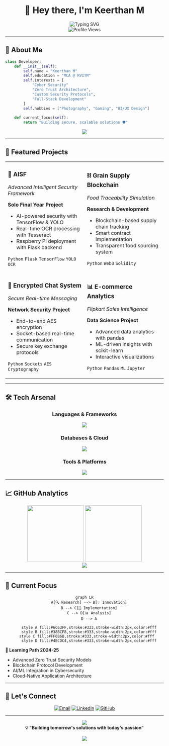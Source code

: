 <div align="center">

# 👋 Hey there, I'm **Keerthan M**

<div>
  <img src="https://readme-typing-svg.herokuapp.com?font=Fira+Code&weight=500&size=22&pause=1000&color=6C63FF&center=true&vCenter=true&random=false&width=600&lines=MCA+Student+%7C+Python+Enthusiast;Cybersecurity+%26+Blockchain+Explorer;Full+Stack+Web+Developer;Building+Tomorrow's+Solutions" alt="Typing SVG" />
</div>

<img src="https://komarev.com/ghpvc/?username=keerthan-22&label=Profile%20views&color=6C63FF&style=for-the-badge" alt="Profile Views" />

</div>

---

## 🚀 **About Me**

```python
class Developer:
    def __init__(self):
        self.name = "Keerthan M"
        self.education = "MCA @ RVITM"
        self.interests = [
            "Cyber Security"
            "Zero Trust Architecture",
            "Custom Security Protocols",
            "Full-Stack Development"
        ]
        self.hobbies = ["Photography", "Gaming", "UI/UX Design"]
        
    def current_focus(self):
        return "Building secure, scalable solutions 🛡️"
```

<div align="center">
  <img src="https://github-readme-activity-graph.vercel.app/graph?username=keerthan-22&bg_color=1a1b27&color=6C63FF&line=38bcf8&point=6C63FF&area=true&hide_border=true" />
</div>

---

## 💼 **Featured Projects**

<table>
<tr>
<td width="50%">

### 🤖 **AISF** 
*Advanced Intelligent Security Framework*

**Solo Final Year Project**
- AI-powered security with TensorFlow & YOLO
- Real-time OCR processing with Tesseract
- Raspberry Pi deployment with Flask backend

`Python` `Flask` `TensorFlow` `YOLO` `OCR`

</td>
<td width="50%">

### ⛓️ **Grain Supply Blockchain**
*Food Traceability Simulation*

**Research & Development**
- Blockchain-based supply chain tracking
- Smart contract implementation
- Transparent food sourcing system

`Python` `Web3` `Solidity` 

</td>
</tr>
<tr>
<td width="50%">

### 🔐 **Encrypted Chat System**
*Secure Real-time Messaging*

**Network Security Project**
- End-to-end AES encryption
- Socket-based real-time communication
- Secure key exchange protocols

`Python` `Sockets` `AES` `Cryptography`

</td>
<td width="50%">

### 📊 **E-commerce Analytics**
*Flipkart Sales Intelligence*

**Data Science Project**
- Advanced data analytics with pandas
- ML-driven insights with scikit-learn
- Interactive visualizations

`Python` `Pandas` `ML` `Jupyter`

</td>
</tr>
</table>

---

## 🛠️ **Tech Arsenal**

<div align="center">

### **Languages & Frameworks**
<p>
  <img src="https://skillicons.dev/icons?i=python,java,js,html,css,flask,nodejs,nextjs" />
</p>

### **Databases & Cloud**
<p>
  <img src="https://skillicons.dev/icons?i=mongodb,mysql,aws,firebase" />
</p>

### **Tools & Platforms**
<p>
  <img src="https://skillicons.dev/icons?i=git,github,linux,raspberrypi,docker,vscode" />
</p>

</div>

---

## 📈 **GitHub Analytics**

<div align="center">
  <img height="180em" src="https://github-readme-stats-sigma-five.vercel.app/api?username=keerthan-22&show_icons=true&theme=tokyonight&include_all_commits=true&count_private=true&hide_border=true&bg_color=0d1117"/>
  <img height="180em" src="https://github-readme-stats-sigma-five.vercel.app/api/top-langs/?username=keerthan-22&layout=compact&theme=tokyonight&hide_border=true&bg_color=0d1117"/>
</div>

<div align="center">
  <img src="https://github-readme-streak-stats.herokuapp.com/?user=keerthan-22&theme=tokyonight&hide_border=true&background=0D1117" />
</div>

---

## 🌟 **Current Focus**

<div align="center">

```mermaid
graph LR
    A[🔍 Research] --> B[💡 Innovation]
    B --> C[🚀 Implementation]
    C --> D[📊 Analysis]
    D --> A
    
    style A fill:#6C63FF,stroke:#333,stroke-width:2px,color:#fff
    style B fill:#38BCF8,stroke:#333,stroke-width:2px,color:#fff
    style C fill:#FF6B6B,stroke:#333,stroke-width:2px,color:#fff  
    style D fill:#4ECDC4,stroke:#333,stroke-width:2px,color:#fff
```

</div>

**🎯 Learning Path 2024-25**
- Advanced Zero Trust Security Models
- Blockchain Protocol Development  
- AI/ML Integration in Cybersecurity
- Cloud-Native Application Architecture

---

## 🤝 **Let's Connect**

<div align="center">

[![Email](https://img.shields.io/badge/Gmail-D14836?style=for-the-badge&logo=gmail&logoColor=white)](mailto:keerthanmithal@gmail.com)
[![LinkedIn](https://img.shields.io/badge/LinkedIn-0077B5?style=for-the-badge&logo=linkedin&logoColor=white)](https://www.linkedin.com/in/keerthan-m-773109230/)
[![GitHub](https://img.shields.io/badge/GitHub-100000?style=for-the-badge&logo=github&logoColor=white)](https://github.com/keerthan-22)

</div>

---

<div align="center">
  <img src="https://capsule-render.vercel.app/api?type=waving&color=gradient&height=100&section=footer&text=Thanks%20for%20visiting!&fontSize=16&fontColor=ffffff&animation=twinkling"/>
</div>

<div align="center">
  <b>💡 "Building tomorrow's solutions with today's passion"</b>
  <br><br>
  <img src="https://komarev.com/ghpvc/?username=keerthan-22&style=flat-square&color=6C63FF" />
</div>

